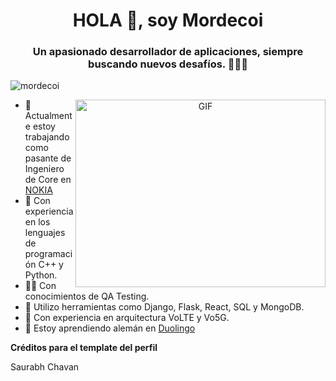 <h1 align="center">HOLA 👋, soy Mordecoi</h1>
<h3 align="center">Un apasionado desarrollador de aplicaciones, siempre buscando nuevos desafíos. 🧉🇦🇷</h3>

<p align="left"> <img src="https://komarev.com/ghpvc/?username=mordecoi" alt="mordecoi" /> </p>

<a target="_blank" align="center">
  <img align="right" top="500" height="300" width="400" alt="GIF" src="https://media.giphy.com/media/SWoSkN6DxTszqIKEqv/giphy.gif">
</a>

- 🔭 Actualmente estoy trabajando como pasante de Ingeniero de Core en <a href="https://www.nokia.com/es_int/" target="_blank">NOKIA</a>
- 🌱 Con experiencia en los lenguajes de programación C++ y Python.
- 👨‍🔬 Con conocimientos de QA Testing.
- 🤝 Utilizo herramientas como Django, Flask, React, SQL y MongoDB.
- 📡 Con experiencia en arquitectura VoLTE y Vo5G.
- 🌱 Estoy aprendiendo alemán en <a href="https://es.duolingo.com/" target="_blank">Duolingo</a>



**Créditos para el template del perfil**

Saurabh Chavan
